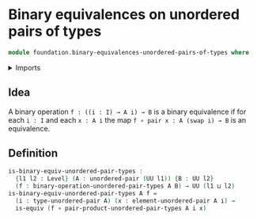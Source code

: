 # Binary equivalences on unordered pairs of types

```agda
module foundation.binary-equivalences-unordered-pairs-of-types where
```

<details><summary>Imports</summary>

```agda
open import foundation.binary-operations-unordered-pairs-of-types
open import foundation.products-unordered-pairs-of-types
open import foundation.universe-levels
open import foundation.unordered-pairs

open import foundation-core.equivalences
open import foundation-core.function-types
```

</details>

## Idea

A binary operation `f : ((i : I) → A i) → B` is a binary equivalence if for each
`i : I` and each `x : A i` the map `f ∘ pair x : A (swap i) → B` is an
equivalence.

## Definition

```agda
is-binary-equiv-unordered-pair-types :
  {l1 l2 : Level} (A : unordered-pair (UU l1)) {B : UU l2}
  (f : binary-operation-unordered-pair-types A B) → UU (l1 ⊔ l2)
is-binary-equiv-unordered-pair-types A f =
  (i : type-unordered-pair A) (x : element-unordered-pair A i) →
  is-equiv (f ∘ pair-product-unordered-pair-types A i x)
```
